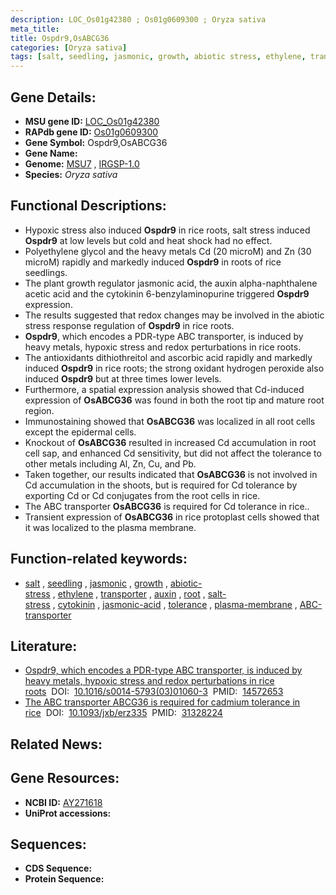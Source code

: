 ```yaml
---
description: LOC_Os01g42380 ; Os01g0609300 ; Oryza sativa
meta_title:
title: Ospdr9,OsABCG36
categories: [Oryza sativa]
tags: [salt, seedling, jasmonic, growth, abiotic stress, ethylene, transporter, auxin, root, salt stress, cytokinin, jasmonic acid, tolerance, plasma membrane, ABC transporter]
---
```


## Gene Details:
- **MSU gene ID:** [LOC_Os01g42380](http://rice.uga.edu/cgi-bin/ORF_infopage.cgi?orf=LOC_Os01g42380)  
- **RAPdb gene ID:** [Os01g0609300](https://rapdb.dna.affrc.go.jp/locus/?name=Os01g0609300)  
- **Gene Symbol:** Ospdr9,OsABCG36
- **Gene Name:**
- **Genome:**  [MSU7](http://rice.uga.edu/)&nbsp;,&nbsp;[IRGSP-1.0](https://rapdb.dna.affrc.go.jp/download/irgsp1.html)
- **Species:** *Oryza sativa*

## Functional Descriptions:
   - Hypoxic stress also induced **Ospdr9** in rice roots, salt stress induced **Ospdr9** at low levels but cold and heat shock had no effect.
   - Polyethylene glycol and the heavy metals Cd (20 microM) and Zn (30 microM) rapidly and markedly induced **Ospdr9** in roots of rice seedlings.
   - The plant growth regulator jasmonic acid, the auxin alpha-naphthalene acetic acid and the cytokinin 6-benzylaminopurine triggered **Ospdr9** expression.
   - The results suggested that redox changes may be involved in the abiotic stress response regulation of **Ospdr9** in rice roots.
   - **Ospdr9**, which encodes a PDR-type ABC transporter, is induced by heavy metals, hypoxic stress and redox perturbations in rice roots.
   - The antioxidants dithiothreitol and ascorbic acid rapidly and markedly induced **Ospdr9** in rice roots; the strong oxidant hydrogen peroxide also induced **Ospdr9** but at three times lower levels.
   - Furthermore, a spatial expression analysis showed that Cd-induced expression of **OsABCG36** was found in both the root tip and mature root region.
   - Immunostaining showed that **OsABCG36** was localized in all root cells except the epidermal cells.
   - Knockout of **OsABCG36** resulted in increased Cd accumulation in root cell sap, and enhanced Cd sensitivity, but did not affect the tolerance to other metals including Al, Zn, Cu, and Pb.
   - Taken together, our results indicated that **OsABCG36** is not involved in Cd accumulation in the shoots, but is required for Cd tolerance by exporting Cd or Cd conjugates from the root cells in rice.
   - The ABC transporter **OsABCG36** is required for Cd tolerance in rice..
   - Transient expression of **OsABCG36** in rice protoplast cells showed that it was localized to the plasma membrane.

## Function-related keywords:
   - [salt](/tags/salt/)&nbsp;,&nbsp;[seedling](/tags/seedling/)&nbsp;,&nbsp;[jasmonic](/tags/jasmonic/)&nbsp;,&nbsp;[growth](/tags/growth/)&nbsp;,&nbsp;[abiotic-stress](/tags/abiotic-stress/)&nbsp;,&nbsp;[ethylene](/tags/ethylene/)&nbsp;,&nbsp;[transporter](/tags/transporter/)&nbsp;,&nbsp;[auxin](/tags/auxin/)&nbsp;,&nbsp;[root](/tags/root/)&nbsp;,&nbsp;[salt-stress](/tags/salt-stress/)&nbsp;,&nbsp;[cytokinin](/tags/cytokinin/)&nbsp;,&nbsp;[jasmonic-acid](/tags/jasmonic-acid/)&nbsp;,&nbsp;[tolerance](/tags/tolerance/)&nbsp;,&nbsp;[plasma-membrane](/tags/plasma-membrane/)&nbsp;,&nbsp;[ABC-transporter](/tags/ABC-transporter/)

## Literature:
   - [Ospdr9, which encodes a PDR-type ABC transporter, is induced by heavy metals, hypoxic stress and redox perturbations in rice roots](https://www.doi.org/10.1016/s0014-5793(03)01060-3)&nbsp;&nbsp;DOI:&nbsp;&nbsp;[10.1016/s0014-5793(03)01060-3](https://www.doi.org/10.1016/s0014-5793(03)01060-3)&nbsp;&nbsp;PMID:&nbsp;&nbsp;[14572653](https://pubmed.ncbi.nlm.nih.gov/14572653/)
   - [The ABC transporter ABCG36 is required for cadmium tolerance in rice](https://www.doi.org/10.1093/jxb/erz335)&nbsp;&nbsp;DOI:&nbsp;&nbsp;[10.1093/jxb/erz335](https://www.doi.org/10.1093/jxb/erz335)&nbsp;&nbsp;PMID:&nbsp;&nbsp;[31328224](https://pubmed.ncbi.nlm.nih.gov/31328224/)

## Related News:

## Gene Resources:
- **NCBI ID:**  [AY271618](http://www.ncbi.nlm.nih.gov/nuccore/AY271618)
- **UniProt accessions:** [](https://www.uniprot.org/uniprotkb//entry)

## Sequences:
- **CDS Sequence:**
- **Protein Sequence:**
